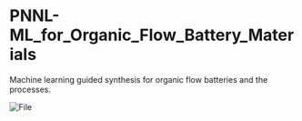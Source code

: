 # PNNL-ML_for_Organic_Flow_Battery_Materials
Machine learning guided synthesis for organic flow batteries and the processes.


![File](/Users/ctuwsunlab/Documents/GitHub/PNNL-ML_for_Organic_Flow_Battery_Materials/figures/PNNL_file.png)
